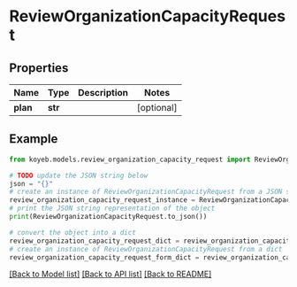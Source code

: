 # ReviewOrganizationCapacityRequest


## Properties

Name | Type | Description | Notes
------------ | ------------- | ------------- | -------------
**plan** | **str** |  | [optional] 

## Example

```python
from koyeb.models.review_organization_capacity_request import ReviewOrganizationCapacityRequest

# TODO update the JSON string below
json = "{}"
# create an instance of ReviewOrganizationCapacityRequest from a JSON string
review_organization_capacity_request_instance = ReviewOrganizationCapacityRequest.from_json(json)
# print the JSON string representation of the object
print(ReviewOrganizationCapacityRequest.to_json())

# convert the object into a dict
review_organization_capacity_request_dict = review_organization_capacity_request_instance.to_dict()
# create an instance of ReviewOrganizationCapacityRequest from a dict
review_organization_capacity_request_form_dict = review_organization_capacity_request.from_dict(review_organization_capacity_request_dict)
```
[[Back to Model list]](../README.md#documentation-for-models) [[Back to API list]](../README.md#documentation-for-api-endpoints) [[Back to README]](../README.md)


